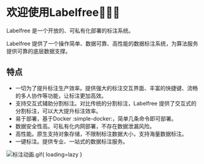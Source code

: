 # 欢迎使用Labelfree👋👋👋

Labelfree 是一个开放的、可私有化部署的标注系统。

Labelfree 提供了一个操作简单、数据可靠、高性能的数据标注系统，为算法服务提供可靠的底层数据支撑。

## 特点
- 一切为了提升标注生产效率。提供强大的标注交互界面、丰富的快捷键、流畅的多人协作等功能，让标注更加高效。
- 支持交互式辅助分割标注。对比传统的分割标注，Labelfree 提供了交互式的分割标注，可以大大提升标注效率。
- 易于部署，基于Docker :simple-docker:，简单几条命令即可部署。
- 数据安全性高。可私有化内网部署，不存在数据泄漏风险。
- 高性能。原生支持对象存储，不限制标注数据大小，支持海量数据标注。
- 一键标注。提供专业、一站式的数据标注服务。


![标注动画.gif](https://files.catbox.moe/7aczgb.gif){ loading=lazy }


